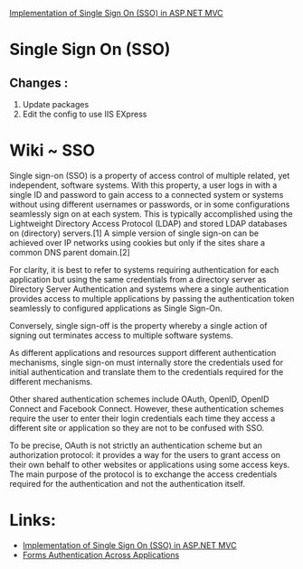 <a href="http://arunendapally.com/post/implementation-of-single-sign-on-(sso)-in-asp.net-mvc">Implementation of Single Sign On (SSO) in ASP.NET MVC</a>

# Single Sign On (SSO)

## Changes : 
<ol>
<li>Update packages</li>
<li>Edit the config to use IIS EXpress</li>
</ol>

# Wiki ~ SSO
Single sign-on (SSO) is a property of access control of multiple related, yet independent, software systems. With this property, a user logs in with a single ID and password to gain access to a connected system or systems without using different usernames or passwords, or in some configurations seamlessly sign on at each system. This is typically accomplished using the Lightweight Directory Access Protocol (LDAP) and stored LDAP databases on (directory) servers.[1] A simple version of single sign-on can be achieved over IP networks using cookies but only if the sites share a common DNS parent domain.[2]

For clarity, it is best to refer to systems requiring authentication for each application but using the same credentials from a directory server as Directory Server Authentication and systems where a single authentication provides access to multiple applications by passing the authentication token seamlessly to configured applications as Single Sign-On.

Conversely, single sign-off is the property whereby a single action of signing out terminates access to multiple software systems.

As different applications and resources support different authentication mechanisms, single sign-on must internally store the credentials used for initial authentication and translate them to the credentials required for the different mechanisms.

Other shared authentication schemes include OAuth, OpenID, OpenID Connect and Facebook Connect. However, these authentication schemes require the user to enter their login credentials each time they access a different site or application so they are not to be confused with SSO.

To be precise, OAuth is not strictly an authentication scheme but an authorization protocol: it provides a way for the users to grant access on their own behalf to other websites or applications using some access keys. The main purpose of the protocol is to exchange the access credentials required for the authentication and not the authentication itself.


# Links:
<ul>
<li>
<a href="http://arunendapally.com/post/implementation-of-single-sign-on-(sso)-in-asp.net-mvc">Implementation of Single Sign On (SSO) in ASP.NET MVC</a>
</li>
<li>
<a href="https://msdn.microsoft.com/en-us/library/eb0zx8fc.aspx">Forms Authentication Across Applications</a>
</li>
</ul>




